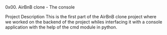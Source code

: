 0x00. AirBnB clone - The console

Project Description
This is the first part of the AirBnB clone project where we worked on the backend of the project whiles interfacing it with a console application with the help of the cmd module in python.
